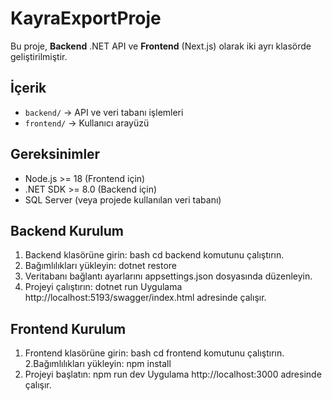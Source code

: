# KayraExportProje
Bu proje, **Backend** .NET API ve **Frontend** (Next.js) olarak iki ayrı klasörde geliştirilmiştir.
## İçerik
- `backend/` → API ve veri tabanı işlemleri
- `frontend/` → Kullanıcı arayüzü
## Gereksinimler
- Node.js >= 18 (Frontend için)
- .NET SDK >= 8.0 (Backend için)
- SQL Server (veya projede kullanılan veri tabanı)
## Backend Kurulum
1. Backend klasörüne girin:
bash cd backend komutunu çalıştırın.
2. Bağımlılıkları yükleyin:
dotnet restore
3. Veritabanı bağlantı ayarlarını appsettings.json dosyasında düzenleyin.
4. Projeyi çalıştırın:
dotnet run
Uygulama http://localhost:5193/swagger/index.html adresinde çalışır.
## Frontend Kurulum
1. Frontend klasörüne girin:
bash cd frontend komutunu çalıştırın.
2.Bağımlılıkları yükleyin:
npm install
3. Projeyi başlatın:
npm run dev
Uygulama http://localhost:3000 adresinde çalışır.

